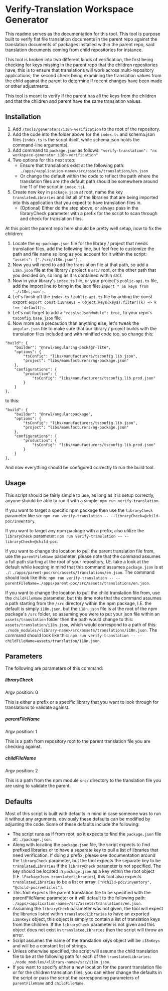 # Verify-Translation Workspace Generator

This readme serves as the documentation for this tool. This tool is purpose built to verify flat file translation documents in the parent repo against the translation documents of packages installed within the parent repo, said translation documents coming from child repositories for instance.

This tool is broken into two different kinds of verification, the first being checking for keys missing in the parent repo that the children repositories have, this is to ensure that translations will work across multi-repository applications; the second check being examining the translation values from the child against the parent to determine if recent changes have been made or other adjustments.

This tool is meant to verify if the parent has all the keys from the children and that the children and parent have the same translation values.

## Installation

1. Add `/tools/generators/i18n-verification` to the root of the repository.
1. Add the code into the folder above for the `index.ts` and schema.json files (`index.ts` is the script itself, while schema.json holds the command-line arguments).
1. Add command to `package.json` as follows: `"verify-translation": "nx workspace-generator i18n-verification"`
1. Two options for this next step:
    - Ensure that translations exist at the following path: `./apps/<application-name>/src/assets/translations/en.json`
    - Or change the default within the code to reflect the path where the translation files are (the default path should be somewhere around line 11 of the script in `index.ts`).
1. Create new key in `package.json` at root, name the key `translatedLibraries` and list all of the libraries that are being imported into this application that you expect to have translation files in.
    - (Optional) Either do the step above, or always pass in the libraryCheck parameter with a prefix for the script to scan through and check for translation files.

At this point the parent repo here should be pretty well setup, now to fix the children:

1. Locate the `ng-package.json` file for the library / project that needs translation files, add the following line, but feel free to customize the path and file name so long as you account for it within the script: `"assets": ["./src/i18n.json"],`.
1. Now you will need to add the translation file at that path, so add a `i18n.json` file at the library / project's `src/` root, or the other path that you decided on, so long as it is contained within src/.
1. Now in your library's `index.ts` file, or your project's `public-api.ts` file, add the import line to bring in the json file: `import * as keys from './i18n.json';`.
1. Let's finish off the `index.ts` / `public-api.ts` file by adding the const export: `export const i18nKeys = Object.keys(keys).filter((k) => k !== 'default);`.
1. Let's not forget to add a `"resolveJsonModule": true,` to your repo's `tsconfig.base.json` file.
1. Now more as a precaution than anything else, let's tweak the `angular.json` file to make sure that our library / project builds with the translation files included and with minified code too, so change this:

```
"build": {
    "builder": "@nrwl/angular:ng-packagr-lite",
    "options": {
        "tsConfig": "libs/manufacturers/tsconfig.lib.json",
        "project": "libs/manufacturers/ng-package.json"
    },
    "configurations": {
        "production": {
            "tsConfig": "libs/manufacturers/tsconfig.lib.prod.json"
        }
    }
},
```

to this:

```
"build": {
    "builder": "@nrwl/angular:package",
    "options": {
        "tsConfig": "libs/manufacturers/tsconfig.lib.json",
        "project": "libs/manufacturers/ng-package.json"
    },
    "configurations": {
        "production": {
            "tsConfig": "libs/manufacturers/tsconfig.lib.prod.json"
        }
    }
},
```

And now everything should be configured correctly to run the build tool.

## Usage

This script should be fairly simple to use, as long as it is setup correctly, anyone should be able to run it with a simple: `npm run verify-translation`.

If you want to target a specific npm package then use the `libraryCheck` parameter like so: `npm run verify-translation -- --libraryCheck=@child-poc/inventory`.

If you want to target any npm package with a prefix, also utilize the `libraryCheck` parameter: `npm run verify-translation -- --libraryCheck=@child-poc`.

If you want to change the location to pull the parent translation file from, use the `parentFileName` parameter, please note that the command assumes a full path starting at the root of your repository, I.E. take a look at the default while keeping in mind that this command assumes `package.json` is at `./`: `./apps/parent-poc/src/assets/translations/en.json`. The command should look like this: `npm run verify-translation -- --parentFileName=./apps/parent-poc/src/assets/translations/en.json`.

If you want to change the location to pull the child translation file from, use the `childFileName` parameter, but this time note that the command assumes a path starting from the `/src` directory within the npm package, I.E. the default is simply `i18n.json`, but the `i18n.json` file is at the root of the npm package's `/src` folder, so assuming you were to put your json file within an `assets/translation` folder then the path would change to this: `assets/translation/i18n.json`, which would correspond to a path of this: `./node_modules/<library-name>/src/assets/translations/i18n.json`. The command should look like this: `npm run verify-translation -- --childFileName=assets/translation/i18n.json`.

## Parameters

The following are parameters of this command:

##### libraryCheck

Argv position: 0

This is either a prefix or a specific library that you want to look through for translations to validate against.

##### parentFileName

Argv position: 1

This is a path from repository root to the parent translation file you are checking against.

##### childFileName

Argv position: 2

This is a path from the npm module `src/` directory to the translation file you are using to validate the parent.

## Defaults

Most of this script is built with defaults in mind in case someone was to run it without any arguments, obviously these defaults can be modified by adjusting the code. Some of these defaults include the following:

-   The script runs as if from root, so it expects to find the `package.json` file at: `./package.json`.
-   Along with locating the `package.json` file, the script expects to find prefixed libraries or to have a separate key to pull a list of libraries that need verification. If doing a prefix, please see documentation around the `libraryCheck` parameter, but the tool expects the separate key to be `translatedLibraries` if the `libraryCheck` parameter is not specified. The key should be located in `package.json` as a key within the root object (I.E. `lPackageJson.translatedLibraries`), this tool also expects `translatedLibraries` to be a list or array: `["@child-poc/inventory", "@child-poc/vehicles"]`.
-   This tool expects the parent translation file to be specified with the parentFileName parameter or it will default to the following path: `./apps/<application-name>/src/assets/translations/en.json`.
-   Assuming the `libraryCheck` parameter was not given, the tool will expect the libraries listed within `translatedLibraries` to have an exported `i18nKeys` object, this object is simply to contain a list of translation keys from the children. If the `libraryCheck` parameter is not given and this object does not exist in `translatedLibraries` then the script will throw an error.
-   Script assumes the name of the translation keys object will be `i18nKeys` and will be a constant list of strings.
-   Unless otherwise specified, the script will assume the child translation file to be at the following path for each of the `translatedLibraries`: `./node_modules/<library-name>/src/i18n.json`.
-   If you want to specify either a new location for the parent translation file or for the children translation files, you can either change the defaults in the script or pass the script the corresponding parameters of `parentFileName` and `childFileName`.
